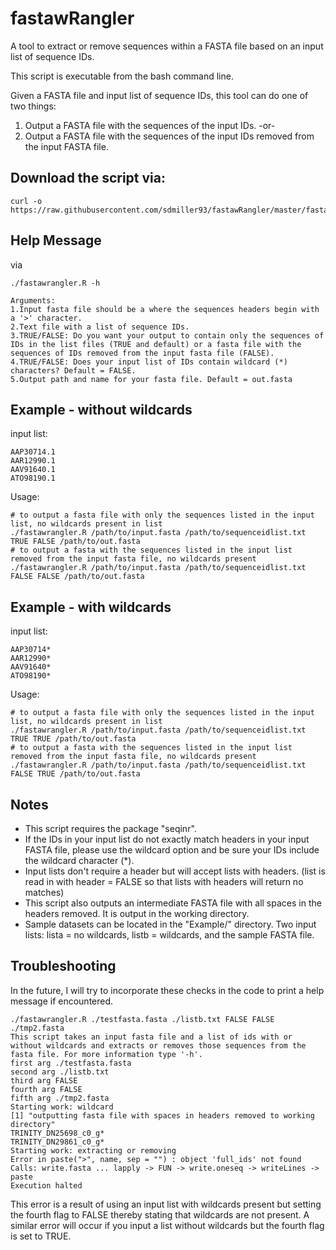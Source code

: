 # fastawRangler
A tool to extract or remove sequences within a FASTA file based on an input list of sequence IDs.

This script is executable from the bash command line.

Given a FASTA file and input list of sequence IDs, this tool can do one of two things:
1. Output a FASTA file with the sequences of the input IDs.
-or-
2. Output a FASTA file with the sequences of the input IDs removed from the input FASTA file.

## Download the script via:
```
curl -o https://raw.githubusercontent.com/sdmiller93/fastawRangler/master/fastawrangler.R
```
## Help Message
via 

```
./fastawrangler.R -h
```
```
Arguments:
1.Input fasta file should be a where the sequences headers begin with  a '>' character.
2.Text file with a list of sequence IDs.
3.TRUE/FALSE: Do you want your output to contain only the sequences of IDs in the list files (TRUE and default) or a fasta file with the sequences of IDs removed from the input fasta file (FALSE).
4.TRUE/FALSE: Does your input list of IDs contain wildcard (*) characters? Default = FALSE.
5.Output path and name for your fasta file. Default = out.fasta
```

## Example - without wildcards
input list:
```
AAP30714.1
AAR12990.1
AAV91640.1
ATO98190.1
```
Usage:
```
# to output a fasta file with only the sequences listed in the input list, no wildcards present in list
./fastawrangler.R /path/to/input.fasta /path/to/sequenceidlist.txt TRUE FALSE /path/to/out.fasta
# to output a fasta with the sequences listed in the input list removed from the input fasta file, no wildcards present
./fastawrangler.R /path/to/input.fasta /path/to/sequenceidlist.txt FALSE FALSE /path/to/out.fasta
```

## Example - with wildcards 

input list:
```
AAP30714*
AAR12990*
AAV91640*
ATO98190*
```
Usage:
```
# to output a fasta file with only the sequences listed in the input list, no wildcards present in list
./fastawrangler.R /path/to/input.fasta /path/to/sequenceidlist.txt TRUE TRUE /path/to/out.fasta
# to output a fasta with the sequences listed in the input list removed from the input fasta file, no wildcards present
./fastawrangler.R /path/to/input.fasta /path/to/sequenceidlist.txt FALSE TRUE /path/to/out.fasta
```
## Notes

- This script requires the package "seqinr". 
- If the IDs in your input list do not exactly match headers in your input FASTA file, please use the wildcard option and be sure your IDs include the wildcard character (*).
- Input lists don't require a header but will accept lists with headers. 
  (list is read in with header = FALSE so that lists with headers will return no matches)
- This script also outputs an intermediate FASTA file with all spaces in the headers removed. It is output in the working directory. 
- Sample datasets can be located in the "Example/" directory. Two input lists: lista = no wildcards, listb = wildcards, and the sample FASTA file.

## Troubleshooting 
In the future, I will try to incorporate these checks in the code to print a help message if encountered.

```
./fastawrangler.R ./testfasta.fasta ./listb.txt FALSE FALSE ./tmp2.fasta
This script takes an input fasta file and a list of ids with or without wildcards and extracts or removes those sequences from the fasta file. For more information type '-h'.
first arg ./testfasta.fasta
second arg ./listb.txt
third arg FALSE
fourth arg FALSE
fifth arg ./tmp2.fasta
Starting work: wildcard
[1] "outputting fasta file with spaces in headers removed to working directory"
TRINITY_DN25698_c0_g*
TRINITY_DN29861_c0_g*
Starting work: extracting or removing
Error in paste(">", name, sep = "") : object 'full_ids' not found
Calls: write.fasta ... lapply -> FUN -> write.oneseq -> writeLines -> paste
Execution halted
```

This error is a result of using an input list with wildcards present but setting the fourth flag to FALSE thereby stating that wildcards are not present. A similar error will occur if you input a list without wildcards but the fourth flag is set to TRUE. 
